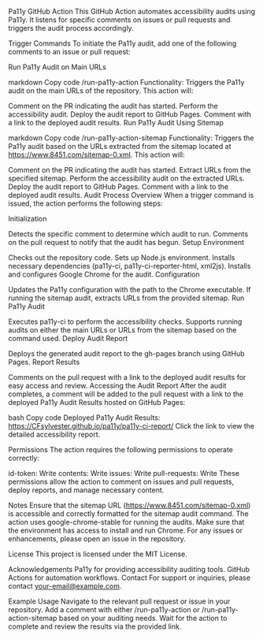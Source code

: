 Pa11y GitHub Action
This GitHub Action automates accessibility audits using Pa11y. It listens for specific comments on issues or pull requests and triggers the audit process accordingly.

Trigger Commands
To initiate the Pa11y audit, add one of the following comments to an issue or pull request:

Run Pa11y Audit on Main URLs

markdown
Copy code
/run-pa11y-action
Functionality:
Triggers the Pa11y audit on the main URLs of the repository. This action will:

Comment on the PR indicating the audit has started.
Perform the accessibility audit.
Deploy the audit report to GitHub Pages.
Comment with a link to the deployed audit results.
Run Pa11y Audit Using Sitemap

markdown
Copy code
/run-pa11y-action-sitemap
Functionality:
Triggers the Pa11y audit based on the URLs extracted from the sitemap located at https://www.8451.com/sitemap-0.xml. This action will:

Comment on the PR indicating the audit has started.
Extract URLs from the specified sitemap.
Perform the accessibility audit on the extracted URLs.
Deploy the audit report to GitHub Pages.
Comment with a link to the deployed audit results.
Audit Process Overview
When a trigger command is issued, the action performs the following steps:

Initialization

Detects the specific comment to determine which audit to run.
Comments on the pull request to notify that the audit has begun.
Setup Environment

Checks out the repository code.
Sets up Node.js environment.
Installs necessary dependencies (pa11y-ci, pa11y-ci-reporter-html, xml2js).
Installs and configures Google Chrome for the audit.
Configuration

Updates the Pa11y configuration with the path to the Chrome executable.
If running the sitemap audit, extracts URLs from the provided sitemap.
Run Pa11y Audit

Executes pa11y-ci to perform the accessibility checks.
Supports running audits on either the main URLs or URLs from the sitemap based on the command used.
Deploy Audit Report

Deploys the generated audit report to the gh-pages branch using GitHub Pages.
Report Results

Comments on the pull request with a link to the deployed audit results for easy access and review.
Accessing the Audit Report
After the audit completes, a comment will be added to the pull request with a link to the deployed Pa11y Audit Results hosted on GitHub Pages:

bash
Copy code
Deployed Pa11y Audit Results: https://CFsylvester.github.io/pa11y/pa11y-ci-report/
Click the link to view the detailed accessibility report.

Permissions
The action requires the following permissions to operate correctly:

id-token: Write
contents: Write
issues: Write
pull-requests: Write
These permissions allow the action to comment on issues and pull requests, deploy reports, and manage necessary content.

Notes
Ensure that the sitemap URL (https://www.8451.com/sitemap-0.xml) is accessible and correctly formatted for the sitemap audit command.
The action uses google-chrome-stable for running the audits. Make sure that the environment has access to install and run Chrome.
For any issues or enhancements, please open an issue in the repository.

License
This project is licensed under the MIT License.

Acknowledgements
Pa11y for providing accessibility auditing tools.
GitHub Actions for automation workflows.
Contact
For support or inquiries, please contact your-email@example.com.

Example Usage
Navigate to the relevant pull request or issue in your repository.
Add a comment with either /run-pa11y-action or /run-pa11y-action-sitemap based on your auditing needs.
Wait for the action to complete and review the results via the provided link.
